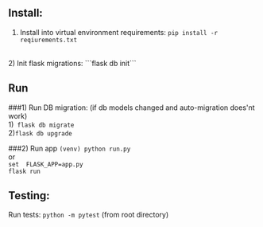 ## Install:
1) Install into virtual environment requirements: ```pip install -r reqiurements.txt```
<br>
2) Init flask migrations: ```flask db init```
<br>

## Run

###1) Run DB migration:
(if db models changed and auto-migration does'nt work)
<br>
1)``` flask db migrate```
<br>
2)```flask db upgrade```

###2) Run app
```(venv) python run.py```<br> or <br>
 ```set  FLASK_APP=app.py```<br> ```flask run```


## Testing:
Run tests: ```python -m pytest``` (from root directory)
